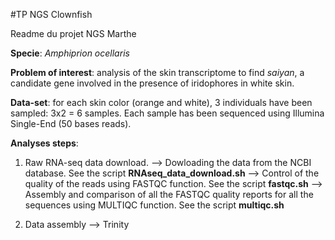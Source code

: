 #TP NGS Clownfish

Readme du projet NGS Marthe 

**Specie**: _Amphiprion ocellaris_

**Problem of interest**: analysis of the skin transcriptome to find _saiyan_, a candidate gene involved in the presence of iridophores in white skin.

**Data-set**: for each skin color (orange and white), 3 individuals have been sampled: 3x2 = 6 samples. Each sample has been sequenced using Illumina Single-End (50 bases reads).

**Analyses steps**:
1) Raw RNA-seq data download. 
--> Dowloading the data from the NCBI database. See the script **RNAseq_data_download.sh**
--> Control of the quality of the reads using FASTQC function. See the script **fastqc.sh**
--> Assembly and comparison of all the FASTQC quality reports for all the sequences using MULTIQC function. See the script **multiqc.sh**

2) Data assembly
--> Trinity